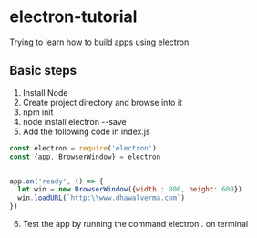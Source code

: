 # electron-tutorial
Trying to learn how to build apps using electron


## Basic steps

1. Install Node
2. Create project directory and browse into it
3. npm init
4. node install electron --save
5. Add the following code in index.js
  ```javascript
  const electron = require('electron')
  const {app, BrowserWindow} = electron


  app.on('ready', () => {
    let win = new BrowserWindow({width : 800, height: 600})
    win.loadURL(`http:\\www.dhawalverma.com`)
  })
  ```
6. Test the app by running the command electron . on terminal
